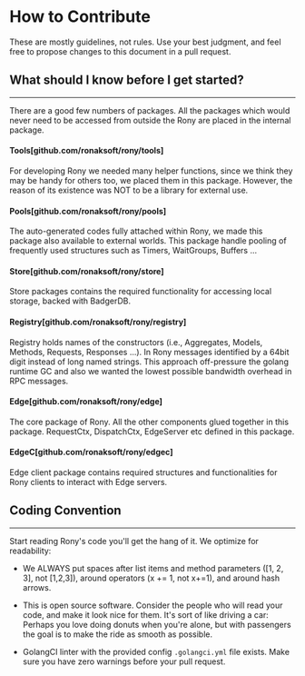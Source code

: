 # How to Contribute
These are mostly guidelines, not rules. Use your best judgment, and 
feel free to propose changes to this document in a pull request.

## What should I know before I get started?

---
There are a good few numbers of packages. All the packages which would never need to be accessed from
outside the Rony are placed in the internal package.

#### Tools[github.com/ronaksoft/rony/tools]
For developing Rony we needed many helper functions, since we think they may be handy for others too, we
placed them in this package. However, the reason of its existence was NOT to be
a library for external use.

#### Pools[github.com/ronaksoft/rony/pools]
The auto-generated codes fully attached within Rony, we made this package also available to external
worlds. This package handle pooling of frequently used structures such as Timers, WaitGroups, Buffers ...


#### Store[github.com/ronaksoft/rony/store]
Store packages contains the required functionality for accessing local storage, backed with BadgerDB. 

#### Registry[github.com/ronaksoft/rony/registry]
Registry holds names of the constructors (i.e., Aggregates, Models, Methods, Requests, Responses ...). 
In Rony messages identified by a 64bit digit instead of long named strings. This approach off-pressure
the golang runtime GC and also we wanted the lowest possible bandwidth overhead in RPC messages.

#### Edge[github.com/ronaksoft/rony/edge]
The core package of Rony. All the other components glued together in this package.
RequestCtx, DispatchCtx, EdgeServer etc defined in this package.

#### EdgeC[github.com/ronaksoft/rony/edgec]
Edge client package contains required structures and functionalities for Rony clients to interact with
Edge servers.

## Coding Convention

---
Start reading Rony's code you'll get the hang of it. We optimize for readability:

* We ALWAYS put spaces after list items and method parameters ([1, 2, 3], not [1,2,3]), around operators (x += 1, not x+=1), and around hash arrows.

* This is open source software. Consider the people who will read your code, and make it look nice for them. It's sort of like driving a car: Perhaps you love doing donuts when 
  you're alone, but with passengers the goal is to make the ride as smooth as possible.
  
* GolangCI linter with the provided config `.golangci.yml` file exists. Make sure you have zero warnings before your
pull request.
  

